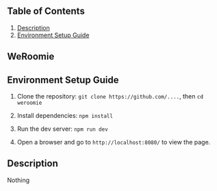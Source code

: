 ## Table of Contents
1. [Description](#description)
2. [Environment Setup Guide](#environment-setup-guide)


## WeRoomie


## Environment Setup Guide
1. Clone the repository:
`git clone https://github.com/....`, then `cd weroomie`

2. Install dependencies:
`npm install`
3. Run the dev server:
`npm run dev`
4. Open a browser and go to `http://localhost:8080/` to view the page.


## Description
Nothing

